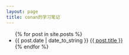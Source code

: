 ```yaml
---
layout: page
title: conan的学习笔记
---
```


<ul class="posts">
  {% for post in site.posts %}
       <li>
            <span>{{ post.date | date_to_string }}</span>
            <a href="{{ BASE_PATH }}{{ post.url }}">{{ post.title }}</a>
       </li>
  {% endfor %}
</ul>



